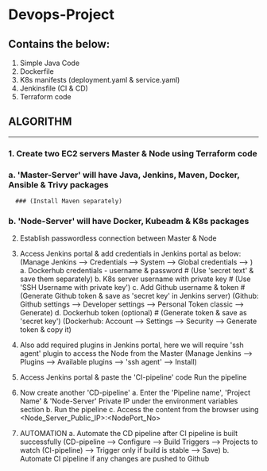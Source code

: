 # Devops-Project

Contains the below:
---
1. Simple Java Code
2. Dockerfile
3. K8s manifests (deployment.yaml & service.yaml)
4. Jenkinsfile (CI & CD)
5. Terraform code

## ALGORITHM
---
### 1. Create two EC2 servers Master & Node using Terraform code
   ### a. 'Master-Server' will have Java, Jenkins, Maven, Docker, Ansible & Trivy packages
      ### (Install Maven separately)
   ### b. 'Node-Server' will have Docker, Kubeadm & K8s packages

2. Establish passwordless connection between Master & Node

3. Access Jenkins portal & add credentials in Jenkins portal as below:
   (Manage Jenkins --> Credentials --> System --> Global credentials --> )
   a. Dockerhub credentials - username & password # (Use 'secret text' & save them separately)
   b. K8s server username with private key        # (Use 'SSH Username with private key')
   c. Add Github username & token                 # (Generate Github token & save as 'secret key' in Jenkins server)
      (Github: Github settings --> Developer settings --> Personal Token classic --> Generate)
   d. Dockerhub token (optional)                  # (Generate token & save as 'secret key')
      (Dockerhub: Account --> Settings --> Security --> Generate token & copy it)

4. Also add required plugins in Jenkins portal, here we will require 'ssh agent' plugin to access the Node from the Master
   (Manage Jenkins --> Plugins --> Available plugins --> 'ssh agent' --> Install)

5. Access Jenkins portal & paste the 'CI-pipeline' code
   Run the pipeline

6. Now create another 'CD-pipeline'
   a. Enter the 'Pipeline name', 'Project Name' & 'Node-Server' Private IP under the environment variables section
   b. Run the pipeline
   c. Access the content from the browser using <Node_Server_Public_IP>:<NodePort_No>

7. AUTOMATION
   a. Automate the CD pipeline after CI pipeline is built successfully
      (CD-pipeline --> Configure --> Build Triggers --> Projects to watch (CI-pipeline) --> Trigger only if build is stable --> Save)
   b. Automate CI pipeline if any changes are pushed to Github
      
